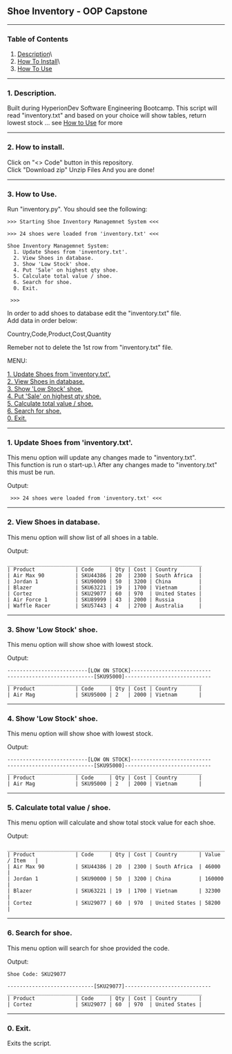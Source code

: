## Shoe Inventory - OOP Capstone
---

### Table of Contents

   1. [Description](#desc)\
   2. [How To Install](#inst)\
   3. [How To Use](#use)

---

### 1. Description. <a name="desc"></a>

Built during HyperionDev Software Engineering Bootcamp.
This script will read "inventory.txt" and based on your choice
will show tables, return lowest stock ... see [How to Use](#use) for more

---

### 2. How to install. <a name="inst"></a>

Click on "<> Code" button in this repository.\
Click "Download zip"
Unzip Files
And you are done!

---

### 3. How to Use. <a name="use"></a>

Run "inventory.py". You should see the following: 

```
>>> Starting Shoe Inventory Managemnet System <<<

>>> 24 shoes were loaded from 'inventory.txt' <<<

Shoe Inventory Managemnet System:
  1. Update Shoes from 'inventory.txt'.  
  2. View Shoes in database.
  3. Show 'Low Stock' shoe.
  4. Put 'Sale' on highest qty shoe.
  5. Calculate total value / shoe.
  6. Search for shoe.
  0. Exit.

 >>>
```

In order to add shoes to database edit the "inventory.txt" file.\
Add data in order below:

Country,Code,Product,Cost,Quantity

Remeber not to delete the 1st row from "inventory.txt" file.

MENU: 

  [1. Update Shoes from 'inventory.txt'.](#one)\
  [2. View Shoes in database.](#two)\
  [3. Show 'Low Stock' shoe.](#three)\
  [4. Put 'Sale' on highest qty shoe.](#four)\
  [5. Calculate total value / shoe.](#five)\
  [6. Search for shoe.](#six)\
  [0. Exit.](#zero)

---
### 1. Update Shoes from 'inventory.txt'.<a name="one"></a>
This menu option will update any changes made to "inventory.txt".\
This function is run o start-up.\ 
After any changes made to "inventory.txt" this must be run.

Output:
```
 >>> 24 shoes were loaded from 'inventory.txt' <<<
```

---
### 2. View Shoes in database.<a name="two"></a>
This menu option will show list of all shoes in a table.

Output:
```
_______________________________________________________________
| Product             | Code     | Qty | Cost | Country       |
| Air Max 90          | SKU44386 | 20  | 2300 | South Africa  |
| Jordan 1            | SKU90000 | 50  | 3200 | China         |
| Blazer              | SKU63221 | 19  | 1700 | Vietnam       |
| Cortez              | SKU29077 | 60  | 970  | United States |
| Air Force 1         | SKU89999 | 43  | 2000 | Russia        |
| Waffle Racer        | SKU57443 | 4   | 2700 | Australia     |
```

---
### 3. Show 'Low Stock' shoe.<a name="three"></a>
This menu option will show shoe with lowest stock.

Output:
```
--------------------------[LOW ON STOCK]--------------------------
----------------------------[SKU95000]----------------------------
_______________________________________________________________
| Product             | Code     | Qty | Cost | Country       |
| Air Mag             | SKU95000 | 2   | 2000 | Vietnam       |
```

---
### 4. Show 'Low Stock' shoe.<a name="four"></a>
This menu option will show shoe with lowest stock.

Output:
```
--------------------------[LOW ON STOCK]--------------------------
----------------------------[SKU95000]----------------------------
_______________________________________________________________
| Product             | Code     | Qty | Cost | Country       |
| Air Mag             | SKU95000 | 2   | 2000 | Vietnam       |
```

---
### 5. Calculate total value / shoe.<a name="five"></a>
This menu option will calculate and show total stock value for each shoe.

Output:
```
________________________________________________________________________________
| Product             | Code     | Qty | Cost | Country       | Value / Item   |
| Air Max 90          | SKU44386 | 20  | 2300 | South Africa  | 46000          |
| Jordan 1            | SKU90000 | 50  | 3200 | China         | 160000         |
| Blazer              | SKU63221 | 19  | 1700 | Vietnam       | 32300          |
| Cortez              | SKU29077 | 60  | 970  | United States | 58200          |
```

---
### 6. Search for shoe.<a name="six"></a>
This menu option will search for shoe provided the code.

Output:
```
Shoe Code: SKU29077

----------------------------[SKU29077]----------------------------
_______________________________________________________________
| Product             | Code     | Qty | Cost | Country       |
| Cortez              | SKU29077 | 60  | 970  | United States |

```

---
### 0. Exit.<a name="zero"></a>
Exits the script.
